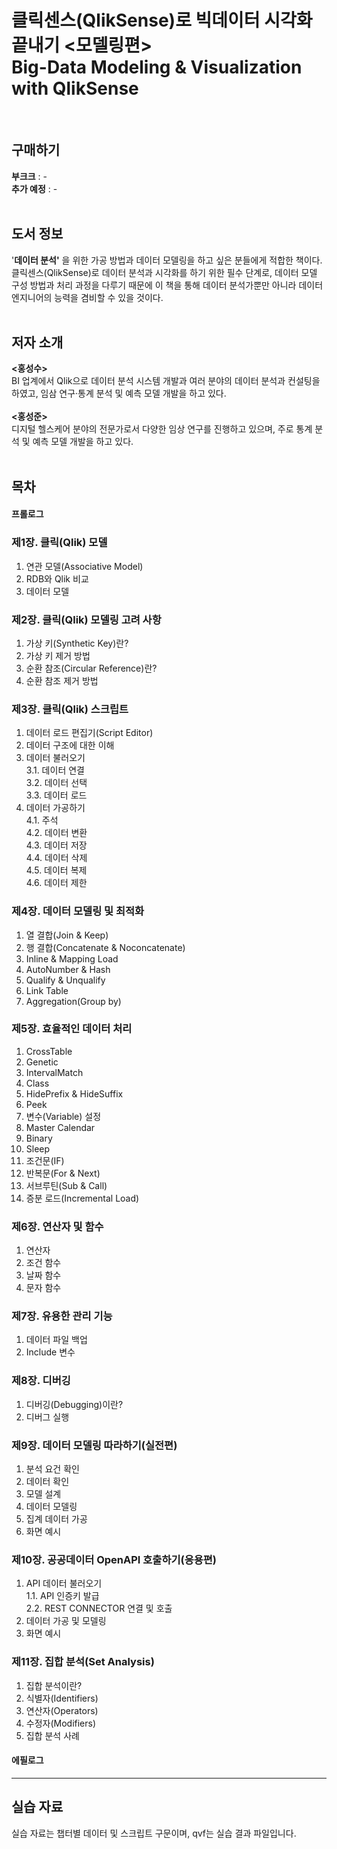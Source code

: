 # 클릭센스(QlikSense)로 빅데이터 시각화 끝내기 <모델링편><br>Big-Data Modeling & Visualization with QlikSense
<br>

## 구매하기
**부크크** : - <br>
**추가 예정** : -
<br><br>

## 도서 정보
'**데이터 분석'** 을 위한 가공 방법과 데이터 모델링을 하고 싶은 분들에게 적합한 책이다. 클릭센스(QlikSense)로 데이터 분석과 시각화를 하기 위한 필수 단계로, 데이터 모델 구성 방법과 처리 과정을 다루기 때문에 이 책을 통해 데이터 분석가뿐만 아니라 데이터 엔지니어의 능력을 겸비할 수 있을 것이다.
<br><br>

## 저자 소개
**<홍성수>**
<br>
BI 업계에서 Qlik으로 데이터 분석 시스템 개발과 여러 분야의 데이터 분석과 컨설팅을 하였고, 임삼 연구·통계 분석 및 예측 모델 개발을 하고 있다.
<br><br>
**<홍성준>**
<br>
디지털 헬스케어 분야의 전문가로서 다양한 임상 연구를 진행하고 있으며, 주로 통계 분석 및 예측 모델 개발을 하고 있다.
<br><br>

## 목차
#### 프롤로그


### 제1장. 클릭(Qlik) 모델
  1. 연관 모델(Associative Model)
  2. RDB와 Qlik 비교
  3. 데이터 모델


### 제2장. 클릭(Qlik) 모델링 고려 사항
  1. 가상 키(Synthetic Key)란?
  2. 가상 키 제거 방법
  3. 순환 참조(Circular Reference)란?
  4. 순환 참조 제거 방법


### 제3장. 클릭(Qlik) 스크립트
  1. 데이터 로드 편집기(Script Editor)
  2. 데이터 구조에 대한 이해
  3. 데이터 불러오기<br>
   3.1. 데이터 연결<br>
   3.2. 데이터 선택<br>
   3.3. 데이터 로드<br>
  4. 데이터 가공하기<br>
   4.1. 주석<br>
   4.2. 데이터 변환<br>
   4.3. 데이터 저장<br>
   4.4. 데이터 삭제<br>
   4.5. 데이터 복제<br>
   4.6. 데이터 제한<br>


### 제4장. 데이터 모델링 및 최적화
  1. 열 결합(Join & Keep)
  2. 행 결합(Concatenate & Noconcatenate)
  3. Inline & Mapping Load
  4. AutoNumber & Hash
  5. Qualify & Unqualify
  6. Link Table
  7. Aggregation(Group by)


### 제5장. 효율적인 데이터 처리
  1. CrossTable
  2. Genetic
  3. IntervalMatch
  4. Class
  5. HidePrefix & HideSuffix
  6. Peek
  7. 변수(Variable) 설정
  8. Master Calendar
  9. Binary
  10. Sleep
  11. 조건문(IF)
  12. 반복문(For & Next)
  13. 서브루틴(Sub & Call)
  14. 증분 로드(Incremental Load)


### 제6장. 연산자 및 함수
  1. 연산자
  2. 조건 함수
  3. 날짜 함수
  4. 문자 함수


### 제7장. 유용한 관리 기능
  1. 데이터 파일 백업
  2. Include 변수


### 제8장. 디버깅
  1. 디버깅(Debugging)이란?
  2. 디버그 실행


### 제9장. 데이터 모델링 따라하기(실전편)
  1. 분석 요건 확인
  2. 데이터 확인
  3. 모델 설계
  4. 데이터 모델링
  5. 집계 데이터 가공
  6. 화면 예시


### 제10장. 공공데이터 OpenAPI 호출하기(응용편)
  1. API 데이터 불러오기<br>
   1.1. API 인증키 발급<br>
   2.2. REST CONNECTOR 연결 및 호출<br>
  2. 데이터 가공 및 모델링
  3. 화면 예시


### 제11장. 집합 분석(Set Analysis)
  1. 집합 분석이란?
  2. 식별자(Identifiers)
  3. 연산자(Operators)
  4. 수정자(Modifiers)
  5. 집합 분석 사례


#### 에필로그


---


## 실습 자료
실습 자료는 챕터별 데이터 및 스크립트 구문이며, qvf는 실습 결과 파일입니다.
